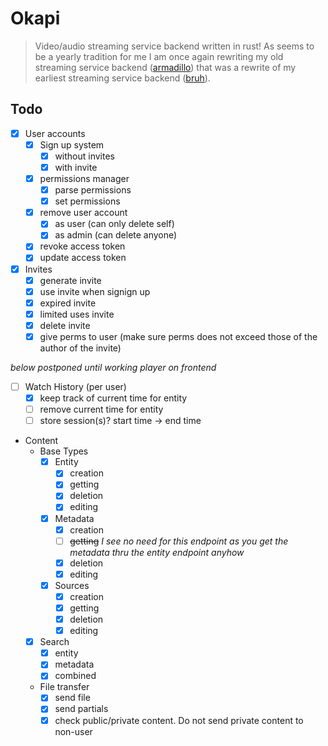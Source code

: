 # Okapi

> Video/audio streaming service backend written in rust! As seems to be a yearly tradition for me I am once again rewriting my old streaming service backend ([armadillo](https://github.com/ffamilyfriendly/armadillo/)) that was a rewrite of my earliest streaming service backend ([bruh](https://github.com/ffamilyfriendly/bruh)). 

## Todo
- [X] User accounts
    - [X] Sign up system
      - [X] without invites
      - [X] with invite
    - [X] permissions manager
      - [X] parse permissions
      - [X] set permissions
    - [X] remove user account
      - [X] as user (can only delete self)
      - [X] as admin (can delete anyone)
    - [X] revoke access token
    - [X] update access token

- [X] Invites
  - [X] generate invite
  - [X] use invite when signign up
  - [X] expired invite
  - [X] limited uses invite
  - [X] delete invite
  - [X] give perms to user (make sure perms does not exceed those of the author of the invite)

*below postponed until working player on frontend*
- [ ] Watch History (per user)
  - [X] keep track of current time for entity
  - [ ] remove current time for entity
  - [ ] store session(s)? start time -> end time

- Content
  - Base Types
    - [X] Entity
      - [X] creation
      - [X] getting
      - [X] deletion
      - [X] editing
    - [X] Metadata
      - [X] creation
      - [ ] ~~getting~~ *I see no need for this endpoint as you get the metadata thru the entity endpoint anyhow*
      - [X] deletion
      - [X] editing
    - [X] Sources
      - [X] creation
      - [X] getting
      - [X] deletion
      - [X] editing
  - [X] Search
    - [X] entity
    - [X] metadata
    - [X] combined
  - File transfer 
    - [X] send file
    - [X] send partials
    - [X] check public/private content. Do not send private content to non-user